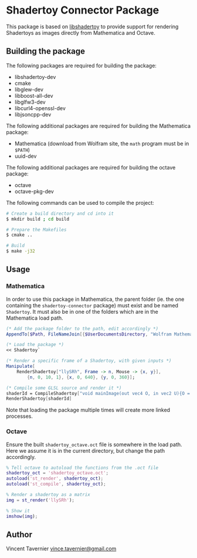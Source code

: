 # Shadertoy Connector Package

This package is based on [libshadertoy](https://gitlab.inria.fr/vtaverni/libshadertoy)
to provide support for rendering Shadertoys as images directly from Mathematica
and Octave.

## Building the package

The following packages are required for building the package:

* libshadertoy-dev
* cmake
* libglew-dev
* libboost-all-dev
* libglfw3-dev
* libcurl4-openssl-dev
* libjsoncpp-dev

The following additional packages are required for building the Mathematica
package:

* Mathematica (download from Wolfram site, the `math` program must be in `$PATH`)
* uuid-dev

The following additional packages are required for building the octave package:

* octave
* octave-pkg-dev

The following commands can be used to compile the project:

```bash
# Create a build directory and cd into it
$ mkdir build ; cd build

# Prepare the Makefiles
$ cmake ..

# Build
$ make -j32
```

## Usage

### Mathematica

In order to use this package in Mathematica, the parent folder (ie. the one
containing the `shadertoy-connector` package) must exist and be named `Shadertoy`.
It must also be in one of the folders which are in the Mathematica load path.

```mathematica
(* Add the package folder to the path, edit accordingly *)
AppendTo[$Path, FileNameJoin[{$UserDocumentsDirectory, "Wolfram Mathematica"}]];

(* Load the package *)
<< Shadertoy`

(* Render a specific frame of a Shadertoy, with given inputs *)
Manipulate[
	RenderShadertoy["llySRh", Frame -> n, Mouse -> {x, y}],
		{n, 0, 10, 1}, {x, 0, 640}, {y, 0, 360}];

(* Compile some GLSL source and render it *)
shaderId = CompileShadertoy["void mainImage(out vec4 O, in vec2 U){O = vec4(length(U/iResolution.xy));}"];
RenderShadertoy[shaderId]
```

Note that loading the package multiple times will create more linked processes.

### Octave

Ensure the built `shadertoy_octave.oct` file is somewhere in the load path. Here
we assume it is in the current directory, but change the path accordingly.

```matlab
% Tell octave to autoload the functions from the .oct file
shadertoy_oct = 'shadertoy_octave.oct';
autoload('st_render', shadertoy_oct);
autoload('st_compile', shadertoy_oct);

% Render a shadertoy as a matrix
img = st_render('llySRh');

% Show it
imshow(img);
```

## Author

Vincent Tavernier <vince.tavernier@gmail.com>
